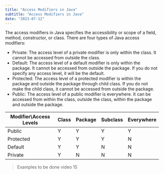 ```yaml
---
title: "Access Modifiers in Java"
subtitle: "Access Modifiers in Java"
date: "2023-07-12"
---
```


The access modifiers in Java specifies the accessibility or scope of a field, method, constructor, or class. There are four types of Java access modifiers:

- Private: The access level of a private modifier is only within the class. It cannot be accessed from outside the class.
- Default: The access level of a default modifier is only within the package. It cannot be accessed from outside the package. If you do not specify any access level, it will be the default.
- Protected: The access level of a protected modifier is within the package and outside the package through child class. If you do not make the child class, it cannot be accessed from outside the package.
- Public: The access level of a public modifier is everywhere. It can be accessed from within the class, outside the class, within the package and outside the package.

| Modifier\Access Levels | Class | Package | Subclass | Everywhere |
| ---------------------- | ----- | ------- | -------- | ---------- |
| Public                 | Y     | Y       | Y        | Y          |
| Protected              | Y     | Y       | Y        | N          |
| Default                | Y     | Y       | N        | N          |
| Private                | Y     | N       | N        | N          |


> Examples to be done video 15

